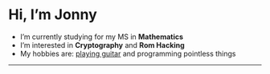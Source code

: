 
# Hi, I’m Jonny
- I’m currently studying for my MS in **Mathematics**
- I’m interested in **Cryptography** and **Rom Hacking**
- My hobbies are: [playing guitar](https://www.youtube.com/channel/UC8O83I-rFkt0nhx4z7Y0VXQ) and programming pointless things

----


<!---
jonathonheddings/jonathonheddings is a ✨ special ✨ repository because its `README.md` (this file) appears on your GitHub profile.
You can click the Preview link to take a look at your changes.
--->
